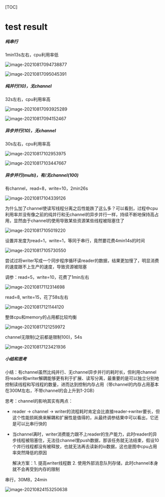 [TOC]

# test result

##### 纯串行

1min13s左右，cpu利用率低

![image-20210817094738877](C:\Users\t-haoge\AppData\Roaming\Typora\typora-user-images\image-20210817094738877.png)

![image-20210817095045391](C:\Users\t-haoge\AppData\Roaming\Typora\typora-user-images\image-20210817095045391.png)

##### 纯并行(10)，无channel

32s左右，cpu利用率高

![image-20210817093925289](C:\Users\t-haoge\AppData\Roaming\Typora\typora-user-images\image-20210817093925289.png)

![image-20210817094152467](C:\Users\t-haoge\AppData\Roaming\Typora\typora-user-images\image-20210817094152467.png)

##### 异步并行(10)，无channel

30s左右，cpu利用率高

![image-20210817102953975](C:\Users\t-haoge\AppData\Roaming\Typora\typora-user-images\image-20210817102953975.png)

![image-20210817103447667](C:\Users\t-haoge\AppData\Roaming\Typora\typora-user-images\image-20210817103447667.png)

##### 异步并行(multi)，有/无channel(100)

有channel，read=8，write=10，2min26s

![image-20210817104339126](C:\Users\t-haoge\AppData\Roaming\Typora\typora-user-images\image-20210817104339126.png)

为什么加了channel使读写线程分离之后性能跌了这么多？可以看到，过程中cpu利用率并没有像之前的纯并行和无channel的异步并行一样，持续不断地保持高占用，显然由于channel的使用导致某些资源某些线程被阻塞住了

![image-20210817105019220](C:\Users\t-haoge\AppData\Roaming\Typora\typora-user-images\image-20210817105019220.png)

设置并发度为read=1，write=1，等同于串行，竟然要花费4min14s的时间

![image-20210817105730550](C:\Users\t-haoge\AppData\Roaming\Typora\typora-user-images\image-20210817105730550.png)

尝试过将writer写成一个同步程序循环读reader的数据，结果更加慢了，明显消费的速度跟不上生产的速度，导致资源被阻塞

调参：read=5，write=10，花费了1min左右

![image-20210817112314698](C:\Users\t-haoge\AppData\Roaming\Typora\typora-user-images\image-20210817112314698.png)

read=8, write=15，花了58s左右

![image-20210817121144120](C:\Users\t-haoge\AppData\Roaming\Typora\typora-user-images\image-20210817121144120.png)

整体cpu和memory的占用都比较均衡

![image-20210817121259972](C:\Users\t-haoge\AppData\Roaming\Typora\typora-user-images\image-20210817121259972.png)

channel无限制(之前都是限制100)，54s

![image-20210817123421936](C:\Users\t-haoge\AppData\Roaming\Typora\typora-user-images\image-20210817123421936.png)

##### 小结和思考

小结：有channel虽然比纯并行、无channel异步并行的耗时长，但利用channel将reader和writer解耦能够更有利于扩展、读写分离，最重要的是可以独立分别地控制读线程和写线程的数量，进而达到控制内存占用（带channel的内存占用基本在300M左右，不带channel的会上升到1-2GB）

思考：channel的影响其实有两点：

- reader -> channel -> writer的流程耗时肯定会比直接reader->writer要长，但这个性能损耗换来解耦和扩展性是值得的，从最终调参结果中可以看出，它还是可以比串行快的

- 当channel满时，writer消费能力跟不上reader的生产能力，此时reader的异步线程被阻塞住，无法往channel里push数据，那该任务就无法结束，假设10个并行线程都没有被释放，也就无法再去读新的io数据，这也是图中cpu占用率突然降低的原因

  解决方案：1. 提高writer线程数 2. 使用外部消息队列存储，此时channel本身就不会再受到内存的限制





串行，30MB，24min

![image-20210824153250638](C:\Users\t-haoge\AppData\Roaming\Typora\typora-user-images\image-20210824153250638.png)
